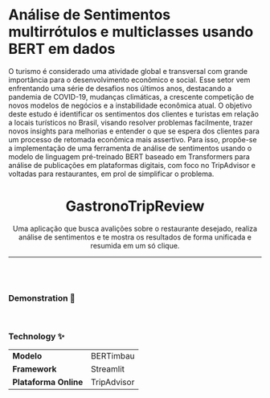 # Análise de Sentimentos multirrótulos e multiclasses usando BERT em dados 

O turismo é considerado uma atividade global e transversal com grande importância para o desenvolvimento econômico e social. Esse setor vem enfrentando uma série de desafios nos últimos anos, destacando a pandemia de COVID-19, mudanças climáticas, a crescente competição de novos modelos de negócios e a instabilidade econômica atual. O objetivo deste estudo é identificar os sentimentos dos clientes e turistas em relação a locais turísticos no Brasil, visando resolver problemas facilmente, trazer novos insights para melhorias e entender o que se espera dos clientes para um processo de retomada econômica mais assertivo. Para isso, propõe-se a implementação de uma ferramenta de análise de sentimentos usando o modelo de linguagem pré-treinado BERT baseado em Transformers para análise de publicações em plataformas digitais, com foco no TripAdvisor e voltadas para restaurantes, em prol de simplificar o problema.

<h1 align="center">GastronoTripReview</h1>
<p align="center">Uma aplicação que busca avalições sobre o restaurante desejado, realiza análise de sentimentos e te mostra os resultados de forma unificada e resumida em um só clique.</p>

---------------------

<br><br>
### Demonstration 📱



<br>

### Technology ✨
<table>
    <tr>
        <td><b>Modelo</td>
        <td>BERTimbau</td>
    </tr>
    <tr>
        <td><b>Framework</td>
        <td>Streamlit</td>
    </tr>
    <tr>
        <td><b>Plataforma Online</td>
        <td>TripAdvisor</td>
    </tr>
</table> 
<br> 
